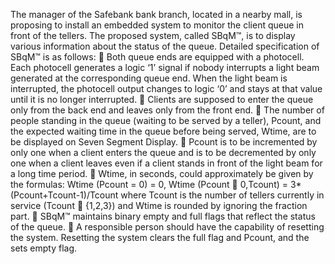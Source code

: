 The manager of the Safebank bank branch, located in a nearby mall, is proposing to install an
embedded system to monitor the client queue in front of the tellers. The proposed system,
called SBqM™, is to display various information about the status of the queue. Detailed
specification of SBqM™ is as follows:
 Both queue ends are equipped with a photocell. Each photocell generates a logic ‘1’ signal
if nobody interrupts a light beam generated at the corresponding queue end. When the
light beam is interrupted, the photocell output changes to logic ‘0’ and stays at that value
until it is no longer interrupted.
 Clients are supposed to enter the queue only from the back end and leaves only from the
front end.
 The number of people standing in the queue (waiting to be served by a teller), Pcount,
and the expected waiting time in the queue before being served, Wtime, are to be
displayed on Seven Segment Display.
 Pcount is to be incremented by only one when a client enters the queue and is to be
decremented by only one when a client leaves even if a client stands in front of the light
beam for a long time period.
 Wtime, in seconds, could approximately be given by the formulas:
Wtime (Pcount = 0) = 0,
Wtime (Pcount  0,Tcount) = 3*(Pcount+Tcount-1)/Tcount
where Tcount is the number of tellers currently in service (Tcount  {1,2,3}) and Wtime
is rounded by ignoring the fraction part.
 SBqM™ maintains binary empty and full flags that reflect the status of the queue.
 A responsible person should have the capability of resetting the system. Resetting the
system clears the full flag and Pcount, and the sets empty flag.
